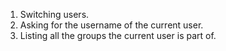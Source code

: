 1. Switching users.
2. Asking for the username of the current user.
3. Listing all the groups the current user is part of.
